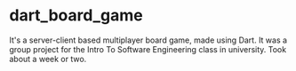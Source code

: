 # dart_board_game
It's a server-client based multiplayer board game, made using Dart. It was a group project for the Intro To Software Engineering class in university. Took about a week or two.
